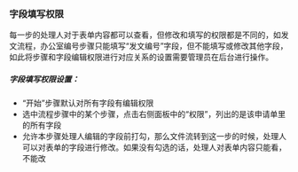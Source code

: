 ### 字段填写权限

每一步的处理人对于表单内容都可以查看，但修改和填写的权限都是不同的，如发文流程，办公室编号步骤只能填写“发文编号”字段，但不能填写或修改其他字段，如此将步骤和字段编辑权限进行对应关系的设置需要管理员在后台进行操作。

##### 字段填写权限设置：
- “开始”步骤默认对所有字段有编辑权限
- 选中流程步骤中的某个步骤，点击右侧面板中的“权限”，列出的是该申请单里的所有字段
- 允许本步骤处理人编辑的字段前打勾，那么文件流转到这一步的时候，处理人可以对表单的字段进行修改。如果没有勾选的话，处理人对表单内容只能看，不能改
